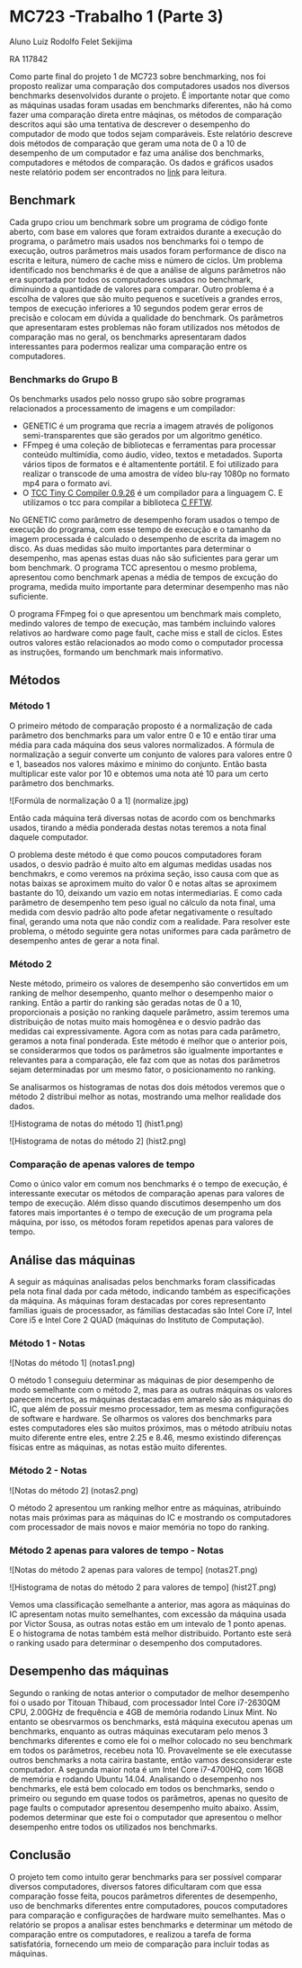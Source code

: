 

# MC723 -Trabalho 1 (Parte 3)
Aluno Luiz Rodolfo Felet Sekijima

RA 117842

Como parte final do projeto 1 de MC723 sobre benchmarking, nos foi proposto realizar uma comparação dos computadores usados nos diversos benchmarks desenvolvidos durante o projeto. É importante notar que como as máquinas usadas foram usadas em benchmarks diferentes, não há como fazer uma comparação direta entre máqinas, os métodos de comparação descritos aqui são uma tentativa de descrever o desempenho do computador de modo que todos sejam comparáveis. Este relatório descreve dois métodos de comparação que geram uma nota de 0 a 10 de desempenho de um computador e faz uma análise dos benchmarks, computadores e métodos de comparação. Os dados e gráficos usados neste relatório podem ser encontrados no [link](https://docs.google.com/spreadsheets/d/19AsZPF5wWzLuQSpBF7YQ_B6IGZk35y0MTbK8ylPBcdQ/edit?usp=sharing) para leitura.

## Benchmark

Cada grupo criou um benchmark sobre um programa de código fonte aberto, com base em valores que foram extraidos durante a execução do programa, o parâmetro mais usados nos benchmarks foi o tempo de execução, outros parâmetros mais usados foram performance de disco na escrita e leitura, número de cache miss e número de ciclos. Um problema identificado nos benchmarks é de que a análise de alguns parâmetros não era suportada por todos os computadores usados no benchmark, diminuindo a quantidade de valores para comparar. Outro problema é a escolha de valores que são muito pequenos e sucetíveis a grandes erros, tempos de execução inferiores a 10 segundos podem gerar erros de precisão e colocam em dúvida a qualidade do benchmark. Os parâmetros que apresentaram estes problemas não foram utilizados nos métodos de comparação mas no geral, os benchmarks apresentaram dados interessantes para podermos realizar uma comparação entre os computadores. 

### Benchmarks do Grupo B

Os benchmarks usados pelo nosso grupo são sobre programas relacionados a processamento de imagens e um compilador:
* GENETIC é um programa que recria a imagem através de polígonos semi-transparentes que são gerados por um algoritmo genético.
* FFmpeg é uma coleção de bibliotecas e ferramentas para processar conteúdo multimídia, como áudio, vídeo, textos e metadados. Suporta vários tipos de formatos e é altamentente portátil. E foi utilizado para realizar o transcode de uma amostra de vídeo blu-ray 1080p no formato mp4 para o formato avi.
* O [TCC Tiny C Compiler 0.9.26](http://bellard.org/tcc/) é um compilador para a linguagem C. E utilizamos o tcc para compilar a biblioteca [C FFTW](http://www.fftw.org/).

No GENETIC como parâmetro de desempenho foram usados o tempo de execução do programa, com esse tempo de execução e o tamanho da imagem processada é calculado o desempenho de escrita da imagem no disco. As duas medidas são muito importantes para determinar o desempenho, mas apenas estas duas não são suficientes para gerar um bom benchmark. O programa TCC apresentou o mesmo problema, apresentou como benchmark apenas a média de tempos de excução do programa, medida muito importante para determinar desempenho mas não suficiente.

O programa FFmpeg foi o que apresentou um benchmark mais completo, medindo valores de tempo de execução, mas também incluindo valores relativos ao hardware como page fault, cache miss e stall de ciclos. Estes outros valores estão relacionados ao modo como o computador processa as instruções, formando um benchmark mais informativo.  

## Métodos

### Método 1

O primeiro método de comparação proposto é a normalização de cada parâmetro dos benchmarks para um valor entre 0 e 10 e então tirar uma média para cada máquina dos seus valores normalizados. A fórmula de normalização a seguir converte um conjunto de valores para valores entre 0 e 1, baseados nos valores máximo e mínimo do conjunto. Então basta multiplicar este valor por 10 e obtemos uma nota até 10 para um certo parâmetro dos benchmarks.

![Formúla de normalização 0 a 1]
(normalize.jpg)

Então cada máquina terá diversas notas de acordo com os benchmarks usados, tirando a média ponderada destas notas teremos a nota final daquele computador.

O problema deste método é que como poucos computadores foram usados, o desvio padrão é muito alto em algumas medidas usadas nos benchmakrs, e como veremos na próxima seção, isso causa com que as notas baixas se aproximem muito do valor 0 e notas altas se aproximem bastante do 10, deixando um vazio em notas intermediarias. E como cada parâmetro de desempenho tem peso igual no cálculo da nota final, uma medida com desvio padrão alto pode afetar negativamente o resultado final, gerando uma nota que não condiz com a realidade. Para resolver este problema, o método seguinte gera notas uniformes para cada parâmetro de desempenho antes de gerar a nota final.

### Método 2

Neste método, primeiro os valores de desempenho são convertidos em um ranking de melhor desempenho, quanto melhor o desempenho maior o ranking. Então a partir do ranking são geradas notas de 0 a 10, proporcionais a posição no ranking daquele parâmetro, assim teremos uma distribuição de notas muito mais homogênea e o desvio padrão das medidas cai expressivamente. Agora com as notas para cada parâmetro, geramos a nota final ponderada. 
Este método é melhor que o anterior pois, se considerarmos que todos os parâmetros são igualmente importantes e relevantes para a comparação, ele faz com que as notas dos parâmetros sejam determinadas por um mesmo fator, o posicionamento no ranking.

Se analisarmos os histogramas de notas dos dois métodos veremos que o método 2 distribui melhor as notas, mostrando uma melhor realidade dos dados.

![Histograma de notas do método 1]
(hist1.png)

![Histograma de notas do método 2]
(hist2.png)


### Comparação de apenas valores de tempo

Como o único valor em comum nos benchmarks é o tempo de execução, é interessante executar os métodos de comparação apenas para valores de tempo de execução. Além disso quando discutimos desempenho um dos fatores mais importantes é o tempo de execução de um programa pela máquina, por isso, os métodos foram repetidos apenas para valores de tempo.

## Análise das máquinas

A seguir as máquinas analisadas pelos benchmarks foram classificadas pela nota final dada por cada método, indicando também as especificações da máquina. As máquinas foram destacadas por cores representanto famílias iguais de processador, as fámilias destacadas são Intel Core i7, Intel Core i5 e Intel Core 2 QUAD (máquinas do Instituto de Computação).

### Método 1 - Notas

![Notas do método 1]
(notas1.png)


O método 1 conseguiu determinar as máquinas de pior desempenho de modo semelhante com o método 2, mas para as outras máquinas os valores parecem incertos, as máquinas destacadas em amarelo são as máquinas do IC, que além de possuir mesmo processador, tem as mesma configurações de software e hardware. Se olharmos os valores dos benchmarks para estes computadores eles são muitos próximos, mas o método atribuiu notas muito diferente entre eles, entre 2.25 e 8.46, mesmo existindo diferenças físicas entre as máquinas, as notas estão muito diferentes.

### Método 2 - Notas

![Notas do método 2]
(notas2.png)


O método 2 apresentou um ranking melhor entre as máquinas, atribuindo notas mais próximas para as máquinas do IC e mostrando os computadores com processador de mais novos e maior memória no topo do ranking.

### Método 2 apenas para valores de tempo - Notas

![Notas do método 2 apenas para valores de tempo]
(notas2T.png)

![Histograma de notas do método 2 para valores de tempo]
(hist2T.png)

Vemos uma classificação semelhante a anterior, mas agora as máquinas do IC apresentam notas muito semelhantes, com excessão da máquina usada por Victor Sousa, as outras notas estão em um intevalo de 1 ponto apenas. E o histograma de notas também está melhor distribuido. Portanto este será o ranking usado para determinar o desempenho dos computadores.

## Desempenho das máquinas


Segundo o ranking de notas anterior o computador de melhor desempenho foi o usado por Titouan Thibaud, com processador Intel Core i7-2630QM CPU, 2.00GHz de frequência e 4GB de memória rodando Linux Mint. No entanto se obesrvarmos os benchmarks, está máquina executou apenas um benchmarks, enquanto as outras máquinas executaram pelo menos 3 benchmarks diferentes e como ele foi o melhor colocado no seu benchmark em todos os parâmetros, recebeu  nota 10. Provavelmente se ele executasse outros benchmarks a nota cairira bastante, então vamos desconsiderar este computador.
A segunda maior nota é um Intel Core i7-4700HQ, com 16GB de memória e rodando Ubuntu 14.04. Analisando o desempenho nos benchmarks, ele está bem colocado em todos os benchmarks, sendo o primeiro ou segundo em quase todos os parâmetros, apenas no quesito de page faults o computador apresentou desempenho muito abaixo. Assim, podemos determinar que este foi o computador que apresentou o melhor desempenho entre todos os utilizados nos benchmarks.

## Conclusão

O projeto tem como intuito gerar benchmarks para ser possível comparar diversos computadores, diversos fatores dificultaram com que essa comparação fosse feita, poucos parâmetros diferentes de desempenho, uso de benchmarks diferentes entre computadores, poucos computadores para comparação e configurações de hardware muito semelhantes. Mas o relatório se propos a analisar estes benchmarks e determinar um método de comparação entre os computadores, e realizou a tarefa de forma satisfatória, fornecendo um meio de comparação para incluir todas as máquinas.
